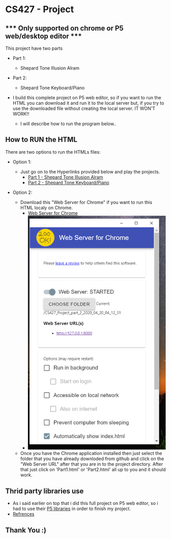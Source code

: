 # CS427 - Project
## *** Only supported on chrome or P5 web/desktop editor ***

This project have two parts
* Part 1: 
  * Shepard Tone Illusion Alram
* Part 2: 
  * Shepard Tone Keyboard/Piano
  
* I build this complete project on P5 web editor, so if you want to run the HTML you can download it and run it to the local server but, if you try to use the downloaded file without creating the local server. IT WON'T WORK!!
  * I will describe how to run the program below..
  
##  How to RUN the HTML 
There are two options to run the HTMLs files:
* Option 1: 
  * Just go on to the Hyperlinks provided below and play the projects.
    * [Part 1 - Shepard Tone Illusion Alram](https://editor.p5js.org/Hamzaimtiaz/sketches/KLEoa5MsO)
    * [Part 2 - Shepard Tone Keyboard/Piano](https://editor.p5js.org/Hamzaimtiaz/sketches/4q5idfDpo)

* Option 2:
  * Download this "Web Server for Chrome" if you want to run this HTML localy on Chrome. 
    * [Web Server for Chrome](https://chrome.google.com/webstore/detail/web-server-for-chrome/ofhbbkphhbklhfoeikjpcbhemlocgigb/)
    * ![Logo](/images/Chrome.png)
  * Once you have the Chrome application installed then just select the folder that you have already downloded from github and click on the "Web Server URL" after that you are in to the project directory. After that just click on 'Part1.html' or 'Part2.html' all up to you and it should work.
  
## Thrid party libraries use
* As i said earlier on top that i did this full project on P5 web editor, so i had to use their [P5 libraries](https://p5js.org/libraries/) in order to finish my project.
* [Refrences](https://p5js.org/)

## Thank You :)
